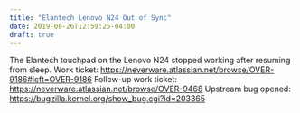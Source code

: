 ```yaml
---
title: "Elantech Lenovo N24 Out of Sync"
date: 2019-08-26T12:59:25-04:00
draft: true
---
```

The Elantech touchpad on the Lenovo N24 stopped working after resuming from sleep.
Work ticket: https://neverware.atlassian.net/browse/OVER-9186#icft=OVER-9186
Follow-up work ticket: https://neverware.atlassian.net/browse/OVER-9468
Upstream bug opened: https://bugzilla.kernel.org/show_bug.cgi?id=203365
